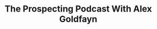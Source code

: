 ﻿---
title: The Prospecting Podcast With Alex Goldfayn
description: Ryan O'Hara sat down and talked with Alex Goldfayne, Author of Bold Selling. We talk about some ways sales reps can be bolder when they sell.
coverImage: ./img/podcast/podcast-image-11.jpg
refLink: ter.li/5gmtrd

audioLinks: https://w.soundcloud.com/player/?url=https%3A%2F%2Fapi.soundcloud.com%2Ftracks%2F423832299&amp;auto_play=false&amp;show_artwork=true&amp;visual=true&amp;origin=twitter
webImage: ./img/podcast/video-img/image-11.png
---
